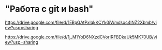 # "Работа с git и bash"

https://drive.google.com/file/d/1EBpGAtPxIqkKCYk0iWmdsoc4lNZ2Xbmb/view?usp=sharing

https://drive.google.com/file/d/1j_M1YoD6NXzdCVorIRFBDkaUk5MK70UB/view?usp=sharing
